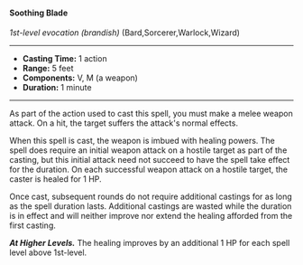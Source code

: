 #### Soothing Blade
*1st-level evocation* *(brandish)* (Bard,Sorcerer,Warlock,Wizard)
___
- **Casting Time:** 1 action
- **Range:** 5 feet
- **Components:** V, M (a weapon)
- **Duration:** 1 minute
---
As part of the action used to cast this spell, you must make a melee weapon attack. On a hit, the target suffers the attack's normal effects.

When this spell is cast, the weapon is imbued with healing powers. The spell does require an initial weapon attack on a hostile target as part of the casting, but this initial attack need not succeed to have the spell take effect for the duration. On each successful weapon attack on a hostile target, the caster is healed for 1 HP. 

Once cast, subsequent rounds do not require additional castings for as long as the spell duration lasts. Additional castings are wasted while the duration is in effect and will neither improve nor extend the healing afforded from the first casting.

***At Higher Levels.*** The healing improves by an additional 1 HP for each spell level above 1st-level.
